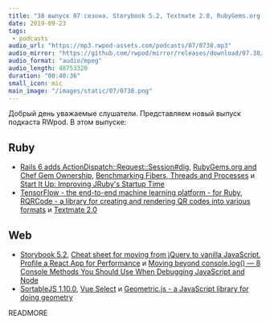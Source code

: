 ```yaml
---
title: "38 выпуск 07 сезона. Storybook 5.2, Textmate 2.0, RubyGems.org and Chef Gem Ownership, TensorFlow, Vue Select и прочее"
date: 2019-09-23
tags:
 - podcasts
audio_url: "https://mp3.rwpod-assets.com/podcasts/07/0738.mp3"
audio_mirror: "https://github.com/rwpod/mirror/releases/download/07.38/0738.mp3"
audio_format: "audio/mpeg"
audio_length: 48753320
duration: "00:40:36"
small_icon: mic
main_image: "/images/static/07/0738.png"
---
```


Добрый день уважаемые слушатели. Представляем новый выпуск подкаста RWpod. В этом выпуске:

## Ruby

 - [Rails 6 adds ActionDispatch::Request::Session#dig](https://blog.bigbinary.com/2019/09/18/rails-6-adds-actiondispatch-request-session-dig.html), [RubyGems.org and Chef Gem Ownership](https://blog.rubygems.org/2019/09/20/chef-ownership.html), [Benchmarking Fibers, Threads and Processes](http://engineering.appfolio.com/appfolio-engineering/2019/9/13/benchmarking-fibers-threads-and-processes) и [Start It Up: Improving JRuby's Startup Time](http://blog.headius.com/2019/09/jruby-startup-time-exploration.html)
 - [TensorFlow - the end-to-end machine learning platform - for Ruby](https://github.com/ankane/tensorflow), [RQRCode - a library for creating and rendering QR codes into various formats](https://github.com/whomwah/rqrcode) и [Textmate 2.0](https://github.com/textmate/textmate/commit/54b232f6b1fa4257d512987248265acfd567cc13)

## Web

 - [Storybook 5.2](https://medium.com/storybookjs/storybook-5-2-794958b9b111), [Cheat sheet for moving from jQuery to vanilla JavaScript](https://tobiasahlin.com/blog/move-from-jquery-to-vanilla-javascript/), [Profile a React App for Performance](https://kentcdodds.com/blog/profile-a-react-app-for-performance) и [Moving beyond console.log() — 8 Console Methods You Should Use When Debugging JavaScript and Node](https://levelup.gitconnected.com/moving-beyond-console-log-8-console-methods-you-should-use-when-debugging-javascript-and-node-25f6ac840ada)
 - [SortableJS 1.10.0](https://sortablejs.github.io/Sortable/), [Vue Select](https://vue-select.org/) и [Geometric.js - a JavaScript library for doing geometry](https://github.com/HarryStevens/geometric)

READMORE
